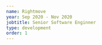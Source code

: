 ```yaml
---
name: Rightmove
year: Sep 2020 - Nov 2020
jobtitle: Senior Software Enginner
type: development
order: 1
---
```

